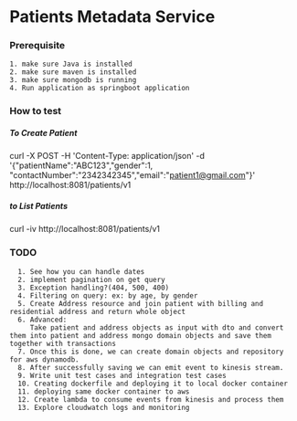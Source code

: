 # Patients Metadata Service

### Prerequisite
```
1. make sure Java is installed 
2. make sure maven is installed
3. make sure mongodb is running
4. Run application as springboot application
```
### How to test

##### To Create Patient
curl -X POST -H 'Content-Type: application/json' -d '{"patientName":"ABC123","gender":1, "contactNumber":"2342342345","email":"patient1@gmail.com"}' http://localhost:8081/patients/v1

##### to List Patients
curl -iv http://localhost:8081/patients/v1

### TODO
```
  1. See how you can handle dates
  2. implement pagination on get query
  3. Exception handling?(404, 500, 400)
  4. Filtering on query: ex: by age, by gender
  5. Create Address resource and join patient with billing and residential address and return whole object
  6. Advanced:
     Take patient and address objects as input with dto and convert them into patient and address mongo domain objects and save them together with transactions
  7. Once this is done, we can create domain objects and repository for aws dynamodb.
  8. After successfully saving we can emit event to kinesis stream.
  9. Write unit test cases and integration test cases
  10. Creating dockerfile and deploying it to local docker container
  11. deploying same docker container to aws
  12. Create lambda to consume events from kinesis and process them
  13. Explore cloudwatch logs and monitoring
 ```
